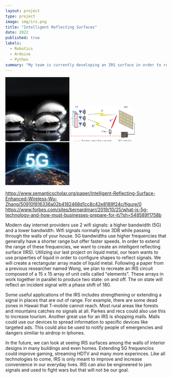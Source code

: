 ```yaml
---
layout: project
type: project
image: img/irs.png
title: "Intelligent Reflecting Surfaces"
date: 2022
published: true
labels:
  - Robotics
  - Arduino
  - Python
summary: "My team is currently developing an IRS surface in order to relfect and boost signals."
---
```


<div class="text-center p-4">
  <img width="200px" src="../img/Liquid-Metal-Drops2.jpg" class="img-thumbnail" >
  <img width="200px" src="../img/2-Figure1-1.png" class="img-thumbnail" >
  <img width="200px" src="../img/960x0.jpg" >
</div>

https://www.semanticscholar.org/paper/Intelligent-Reflecting-Surface-Enhanced-Wireless-Wu-Zhang/50910f816336a02b4182468d1cc8c42e8189f24c/figure/0
https://www.forbes.com/sites/bernardmarr/2019/10/25/what-is-5g-technology-and-how-must-businesses-prepare-for-it/?sh=548589f1758b


Modern day internet providers use 2 wifi signals: a higher bandwidth (5G) and a lower bandwidth. Wifi signals normally lose 3DB while passing through the walls of your house. 5G bandwidths use higher frequencies that generally have a shorter range but offer faster speeds. In order to extend the range of these frequencies, we want to create an intelligent reflecting surface (IRS). Utilizing our last project on liquid metal, our team wants to use properties of liquid in order to configure shapes to reflect signals. We will create a rectangular array made of liquid metal. Following a paper from a previous researcher named Wong, we plan to recreate an IRS circuit composed of a 15 x 15 array of unit cells called "elements". These arrays in work together in parallel to produce two state: on and off. The on state will reflect an incident signal with a phase shift of 180.

Some useful applications of the IRS includes strengthening or extending a signal in places that are out of range. For example, there are some dead zones in Hawaii that T-mobile cannot reach. Most rural areas like forests and mountains catches no signals at all. Parkes and recs could also use this to increase tourism. Another great use for an IRS is shopping malls. Malls could use our devices to spread information to specific devices like targeted ads. This could also be used to notify people of emergencies and dangers similiar to airdrop in Iphones.

In the future, we can look at seeing IRS surfaces among the walls of interior designs in many buildings and even homes. Extending 5G frequencios could improve gaming, streaming HDTV and many more experinces. Like all technologies to come, IRS is only meant to improve and increase convenience in our everyday lives. IRS can also be engineered to jam signals and used to fight wars but that will not be our goal.
